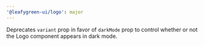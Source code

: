 ```yaml
---
'@leafygreen-ui/logo': major
---
```


Deprecates `variant` prop in favor of `darkMode` prop to control whether or not the Logo component appears in dark mode.
